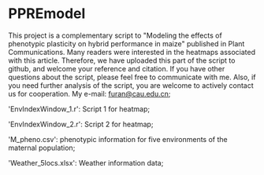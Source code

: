 # PPREmodel
This project is a complementary script to "Modeling the effects of phenotypic plasticity on hybrid performance in maize" published in Plant Communications. 
Many readers were interested in the heatmaps associated with this article. Therefore, we have uploaded this part of the script to github, and welcome your reference and citation. 
If you have other questions about the script, please feel free to communicate with me. 
Also, if you need further analysis of the script, you are welcome to actively contact us for cooperation.
My e-mail: furan@cau.edu.cn;

'EnvIndexWindow_1.r': Script 1 for heatmap;

'EnvIndexWindow_2.r': Script 2 for heatmap;

'M_pheno.csv': phenotypic information for five environments of the maternal population;

'Weather_5locs.xlsx': Weather information data;

